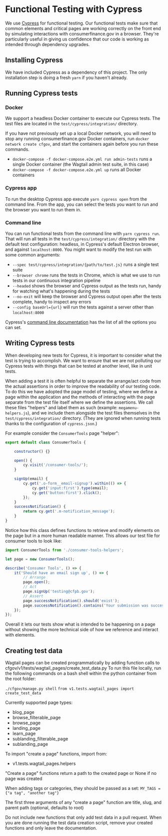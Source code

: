 # Functional Testing with Cypress

We use [Cypress](https://www.cypress.io) for functional testing. Our functional tests make sure that common elements and critical pages are working correctly on the front end by simulating interactions with consumerfinance.gov in a browser. They're particularly useful in giving us confidence that our code is working as intended through dependency upgrades.

## Installing Cypress

We have included Cypress as a dependency of this project. The only installation step is doing a fresh `yarn` if you haven't already.

## Running Cypress tests

### Docker

We support a headless Docker container to execute our Cypress tests. The test files are located in the `test/cypress/integration/` directory.

If you have not previously set up a local Docker network, you will need to stop any running consumerfinance.gov Docker containers, run `docker network create cfgov`, and start the containers again before you run these commands.

* `docker-compose -f docker-compose.e2e.yml run admin-tests` runs a single Docker container (the Wagtail admin test suite, in this case)
* `docker-compose -f docker-compose.e2e.yml up` runs all Docker containers

### Cypress app

To run the desktop Cypress app execute `yarn cypress open` from the command line. From the app, you can select the tests you want to run and the browser you want to run them in.

### Command line

You can run functional tests from the command line with `yarn cypress run`. That will run all tests in the `test/cypress/integration/` directory with the default test configuration: headless, in Cypress's default Electron browser, and against `localhost:8000`. You might want to modify the test run with some common arguments:

* `--spec test/cypress/integration/{path/to/test.js}` runs a single test suite
* `--browser chrome` runs the tests in Chrome, which is what we use to run tests in our continuous integration pipeline
* `--headed` shows the browser and Cypress output as the tests run, handy for watching what's happening during the tests
* `--no-exit` will keep the browser and Cypress output open after the tests complete, handy to inspect any errors
* `--config baseUrl={url}` will run the tests against a server other than `localhost:8000`

Cypress's [command line documentation](https://docs.cypress.io/guides/guides/command-line.html#Options) has the list of all the options you can set.

## Writing Cypress tests

When developing new tests for Cypress, it is important to consider what the test is trying to accomplish. We want to ensure that we are not polluting our Cypress tests with things that can be tested at another level, like in unit tests.

When adding a test it is often helpful to separate the arrange/act code from the actual assertions in order to improve the readability of our testing code. To do this we have adopted the page model of testing, where we define a page within the application and the methods of interacting with the page separate from the test file itself where we define the assertions. We call these files "helpers" and label them as such (example: `megamenu-helpers.js`), and we include them alongside the test files themselves in the `test/cypress/integration/` directory. (They are ignored when running tests thanks to the configuration of `cypress.json`.)

For example consider the `ConsumerTools` page "helper":

```javascript
export default class ConsumerTools {

    constructor() {}

    open() {
        cy.visit('/consumer-tools/');
    }

    signUp(email) {
        cy.get('.o-form__email-signup').within(() => {
            cy.get('input:first').type(email);
            cy.get('button:first').click();
        });
    }
    successNotification() {
        return cy.get('.m-notification_message');
    }
}
```

Notice how this class defines functions to retrieve and modify elements on the page but in a more human readable manner. This allows our test file for consumer tools to look like:

```javascript
import ConsumerTools from './consumer-tools-helpers';

let page = new ConsumerTools();

describe('Consumer Tools', () => {
    it('Should have an email sign up', () => {
        // Arrange
        page.open();
        // Act
        page.signUp('testing@cfpb.gov');
        // Assert
        page.successNotification().should('exist');
        page.successNotification().contains('Your submission was successfully received.')
    });
});
```

Overall it lets our tests show what is intended to be happening on a page without showing the more technical side of how we reference and interact with elements.

## Creating test data

Wagtail pages can be created programmatically by adding function calls to cfgov/v1/tests/wagtail_pages/create_test_data.py
To run this file locally, run the following commands on a bash shell within
the python container from the root folder:

`./cfgov/manage.py shell`
`from v1.tests.wagtail_pages import create_test_data`

Currently supported page types:
- blog_page
- browse_filterable_page
- browse_page
- landing_page
- learn_page
- sublanding_filterable_page
- sublanding_page

To import "create a page" functions, import from:
- v1.tests.wagtail_pages.helpers

"Create a page" functions return a path to the created page or None if no page was created

When adding tags or categories, they should be passed as a set:
`MY_TAGS = {"a tag", "another tag"}`

The first three arguments of any "create a page" function are title, slug, and parent path (optional, defaults to root)

Do not include new functions that only add test data in a pull request. When you are done running the test data creation
script, remove your created functions and only leave the documentation.
